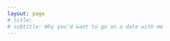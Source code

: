 ```yaml
---
layout: page
# title: 
# subtitle: Why you'd want to go on a date with me
---
```

<br>
<br>
<object data="/docs/Resume.pdf" height="800" width="800" type="application/pdf"></object>